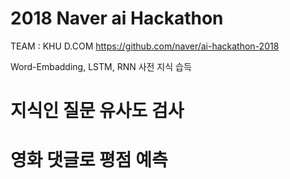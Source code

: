 # 2018 Naver ai Hackathon 
TEAM : KHU D.COM 
https://github.com/naver/ai-hackathon-2018

Word-Embadding, LSTM, RNN 사전 지식 습득 

# 지식인 질문 유사도 검사

# 영화 댓글로 평점 예측
